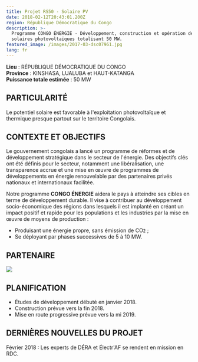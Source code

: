 ```yaml
---
title: Projet RS50 - Solaire PV
date: 2018-02-12T20:43:01.200Z
region: République Démocratique du Congo
description: >-
  Programme CONGO ÉNERGIE - Développement, construction et opération de fermes
  solaires photovoltaïques totalisant 50 MW.
featured_image: /images/2017-03-dsc07961.jpg
lang: fr
---
```

**Lieu** : RÉPUBLIQUE DÉMOCRATIQUE DU CONGO<br>
**Province** : KINSHASA, LUALUBA et HAUT-KATANGA<br>
**Puissance totale estimée** : 50 MW<br>

## PARTICULARITÉ

Le potentiel solaire est favorable à l'exploitation photovoltaïque et thermique presque partout sur le territoire Congolais.

## CONTEXTE ET OBJECTIFS

Le gouvernement congolais a lancé un programme de réformes et de développement stratégique dans le secteur de l'énergie. Des objectifs clés ont été définis pour le secteur, notamment une libéralisation, une transparence accrue et une mise en œuvre de programmes de développements en énergie renouvelable par des partenaires privés nationaux et internationaux facilitée.

Notre programme **CONGO ÉNERGIE** aidera le pays à atteindre ses cibles en terme de développement durable. Il vise à contribuer au développement socio-économique des régions dans lesquels il est implanté en créant un impact positif et rapide pour les populations et les industries par la mise en œuvre de moyens de production :

* Produisant une énergie propre, sans émission de CO`2` ;
* Se déployant par phases successives de 5 à 10 MW.

## PARTENAIRE

![](/images/logo_electraf.png)

## PLANIFICATION

* Études de développement débuté en janvier 2018.
* Construction prévue vers la fin 2018.
* Mise en route progressive prévue vers la mi 2019.

## DERNIÈRES NOUVELLES DU PROJET

Février 2018 : Les experts de DÉRA et Électr'AF se rendent en mission en RDC.
